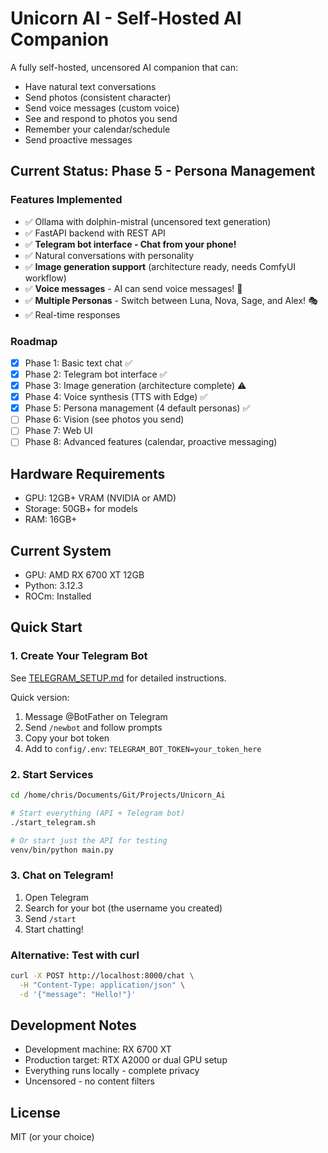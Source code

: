 # Unicorn AI - Self-Hosted AI Companion

A fully self-hosted, uncensored AI companion that can:
- Have natural text conversations
- Send photos (consistent character)
- Send voice messages (custom voice)
- See and respond to photos you send
- Remember your calendar/schedule
- Send proactive messages

## Current Status: Phase 5 - Persona Management

### Features Implemented
- ✅ Ollama with dolphin-mistral (uncensored text generation)
- ✅ FastAPI backend with REST API
- ✅ **Telegram bot interface - Chat from your phone!**
- ✅ Natural conversations with personality
- ✅ **Image generation support** (architecture ready, needs ComfyUI workflow)
- ✅ **Voice messages** - AI can send voice messages! 🎤
- ✅ **Multiple Personas** - Switch between Luna, Nova, Sage, and Alex! 🎭
- ✅ Real-time responses

### Roadmap
- [x] Phase 1: Basic text chat ✅
- [x] Phase 2: Telegram bot interface ✅
- [x] Phase 3: Image generation (architecture complete) ⚠️
- [x] Phase 4: Voice synthesis (TTS with Edge) ✅
- [x] Phase 5: Persona management (4 default personas) ✅
- [ ] Phase 6: Vision (see photos you send)
- [ ] Phase 7: Web UI
- [ ] Phase 8: Advanced features (calendar, proactive messaging)

## Hardware Requirements
- GPU: 12GB+ VRAM (NVIDIA or AMD)
- Storage: 50GB+ for models
- RAM: 16GB+

## Current System
- GPU: AMD RX 6700 XT 12GB
- Python: 3.12.3
- ROCm: Installed

## Quick Start

### 1. Create Your Telegram Bot
See [TELEGRAM_SETUP.md](TELEGRAM_SETUP.md) for detailed instructions.

Quick version:
1. Message @BotFather on Telegram
2. Send `/newbot` and follow prompts
3. Copy your bot token
4. Add to `config/.env`: `TELEGRAM_BOT_TOKEN=your_token_here`

### 2. Start Services

```bash
cd /home/chris/Documents/Git/Projects/Unicorn_Ai

# Start everything (API + Telegram bot)
./start_telegram.sh

# Or start just the API for testing
venv/bin/python main.py
```

### 3. Chat on Telegram!
1. Open Telegram
2. Search for your bot (the username you created)
3. Send `/start`
4. Start chatting!

### Alternative: Test with curl
```bash
curl -X POST http://localhost:8000/chat \
  -H "Content-Type: application/json" \
  -d '{"message": "Hello!"}'
```

## Development Notes
- Development machine: RX 6700 XT
- Production target: RTX A2000 or dual GPU setup
- Everything runs locally - complete privacy
- Uncensored - no content filters

## License
MIT (or your choice)
